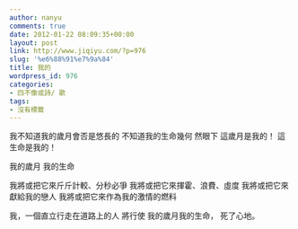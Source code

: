 ```yaml
---
author: nanyu
comments: true
date: 2012-01-22 08:09:35+00:00
layout: post
link: http://www.jiqiyu.com/?p=976
slug: '%e6%88%91%e7%9a%84'
title: 我的
wordpress_id: 976
categories:
- 四不像或詩/ 歌
tags:
- 沒有標籤
---
```


我不知道我的歲月會否是悠長的
不知道我的生命幾何
然眼下
這歲月是我的！
這生命是我的！

我的歲月
我的生命

我將或把它來斤斤計較、分秒必爭
我將或把它來揮霍、浪費、虛度
我將或把它來獻給我的戀人
我將或把它來作為我的激情的燃料

我，一個直立行走在道路上的人
將行使
我的歲月我的生命，
死了心地。
